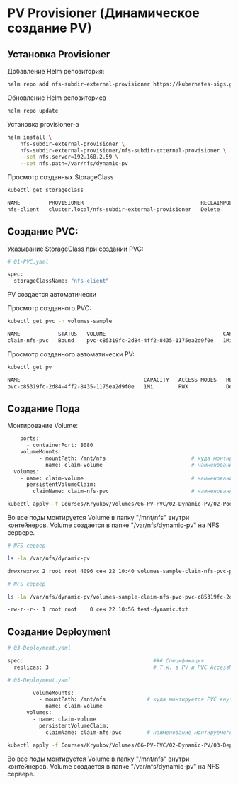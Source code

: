 # PV Provisioner (Динамическое создание PV)

## Установка Provisioner

Добавление Helm репозитория:
```bash
helm repo add nfs-subdir-external-provisioner https://kubernetes-sigs.github.io/nfs-subdir-external-provisioner
```

Обновление Helm репозиториев
```bash
helm repo update
```

Установка provisioner-а
```bash
helm install \
	nfs-subdir-external-provisioner \
	nfs-subdir-external-provisioner/nfs-subdir-external-provisioner \
    --set nfs.server=192.168.2.59 \
    --set nfs.path=/var/nfs/dynamic-pv
```

Просмотр созданных StorageClass
```bash
kubectl get storageclass

NAME         PROVISIONER                                     RECLAIMPOLICY   VOLUMEBINDINGMODE   ALLOWVOLUMEEXPANSION   AGE
nfs-client   cluster.local/nfs-subdir-external-provisioner   Delete          Immediate           true                   38m
```

## Создание PVC:
Указывание StorageClass при создании PVC:
```bash
# 01-PVC.yaml

spec:
  storageClassName: "nfs-client"
```

PV создается автоматически

Просмотр созданного PVC:
```bash
kubectl get pvc -n volumes-sample

NAME            STATUS   VOLUME                                     CAPACITY   ACCESS MODES   STORAGECLASS   AGE
claim-nfs-pvc   Bound    pvc-c85319fc-2d84-4ff2-8435-1175ea2d9f0e   1Mi        RWX            nfs-client     79s
```
Просмотр созданного автоматически PV:
```bash
kubectl get pv

NAME                                       CAPACITY   ACCESS MODES   RECLAIM POLICY   STATUS   CLAIM                          STORAGECLASS   REASON   AGE
pvc-c85319fc-2d84-4ff2-8435-1175ea2d9f0e   1Mi        RWX            Delete           Bound    volumes-sample/claim-nfs-pvc   nfs-client              2m29s
```

## Создание Пода
Монтирование Volume:
```bash
    ports:
      - containerPort: 8080                 
    volumeMounts:
          - mountPath: /mnt/nfs                           # куда монтируется PVC внутри контейнера
            name: claim-volume                            # наименование монтируемого PVC
  volumes:
    - name: claim-volume                                  # наименование монтируемого PVC в рамках манифеста пода
      persistentVolumeClaim:
        claimName: claim-nfs-pvc                          # наименование монтируемого PVC
```

```bash
kubectl apply -f Courses/Kryukov/Volumes/06-PV-PVC/02-Dynamic-PV/02-Pod.yaml
```

Во все поды монтируется Volume в папку "/mnt/nfs" внутри контейнеров.
Volume создается в папке "/var/nfs/dynamic-pv" на NFS сервере.

```bash
# NFS сервер

ls -la /var/nfs/dynamic-pv

drwxrwxrwx 2 root root 4096 сен 22 10:40 volumes-sample-claim-nfs-pvc-pvc-c85319fc-2d84-4ff2-8435-1175ea2d9f0e
```

```bash
# NFS сервер

ls -la /var/nfs/dynamic-pv/volumes-sample-claim-nfs-pvc-pvc-c85319fc-2d84-4ff2-8435-1175ea2d9f0e/

-rw-r--r-- 1 root root    0 сен 22 10:56 test-dynamic.txt
```

## Создание Deployment
```bash
# 03-Deployment.yaml

spec:                                         ### Спецификация
  replicas: 3                                 # Т.к. в PV и PVC AccessModes: ReadWriteMany (Volume том может быть смонтирован к множеству подов в режиме чтения и записи) 
```

```bash
# 03-Deployment.yaml

        volumeMounts:
          - mountPath: /mnt/nfs             # куда монтируется PVC внутри контейнера
            name: claim-volume
      volumes:
        - name: claim-volume
          persistentVolumeClaim:
            claimName: claim-nfs-pvc        # наименование монтируемого PVC
```

```bash
kubectl apply -f Courses/Kryukov/Volumes/06-PV-PVC/02-Dynamic-PV/03-Deployment.yaml
```

Во все поды монтируется Volume в папку "/mnt/nfs" внутри контейнеров.
Volume создается в папке "/var/nfs/dynamic-pv" на NFS сервере.